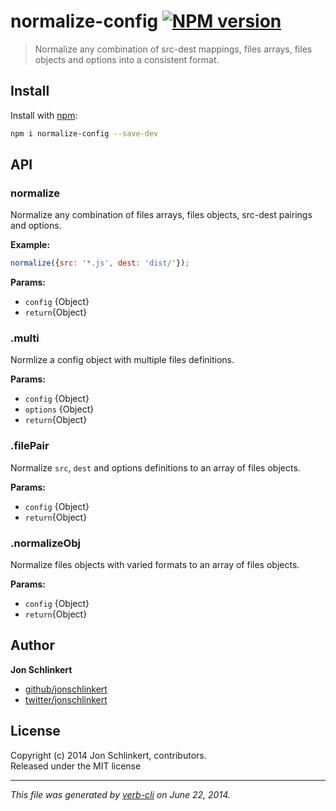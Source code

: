 # normalize-config [![NPM version](https://badge.fury.io/js/normalize-config.png)](http://badge.fury.io/js/normalize-config)

> Normalize any combination of src-dest mappings, files arrays, files objects and options into a consistent format.

## Install
Install with [npm](npmjs.org):

```bash
npm i normalize-config --save-dev
```

## API
### normalize

Normalize any combination of files arrays, files objects,
src-dest pairings and options.

**Example:**

```js
normalize({src: '*.js', dest: 'dist/'});
```

**Params:**

* `config` {Object}  
* `return`{Object} 


### .multi

Normlize a config object with multiple files definitions.

**Params:**

* `config` {Object} 
* `options` {Object}  
* `return`{Object} 


### .filePair

Normalize `src`, `dest` and options definitions to an array of files objects.

**Params:**

* `config` {Object}  
* `return`{Object} 


### .normalizeObj

Normalize files objects with varied formats to an array of files objects.

**Params:**

* `config` {Object}  
* `return`{Object}

## Author

**Jon Schlinkert**
 
+ [github/jonschlinkert](https://github.com/jonschlinkert)
+ [twitter/jonschlinkert](http://twitter.com/jonschlinkert) 

## License
Copyright (c) 2014 Jon Schlinkert, contributors.  
Released under the MIT license

***

_This file was generated by [verb-cli](https://github.com/assemble/verb-cli) on June 22, 2014._